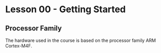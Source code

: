 # Lesson 00 - Getting Started

## Processor Family

The hardware used in the course is based on the processor family ARM Cortex-M4F.
